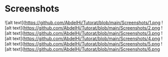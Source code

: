 # Screenshots
![alt text](https://github.com/AbdelHj/Tutorat/blob/main/Screenshots/1.png
![alt text](https://github.com/AbdelHj/Tutorat/blob/main/Screenshots/2.png
![alt text](https://github.com/AbdelHj/Tutorat/blob/main/Screenshots/3.png
![alt text](https://github.com/AbdelHj/Tutorat/blob/main/Screenshots/4.png
![alt text](https://github.com/AbdelHj/Tutorat/blob/main/Screenshots/5.png
![alt text](https://github.com/AbdelHj/Tutorat/blob/main/Screenshots/6.png
